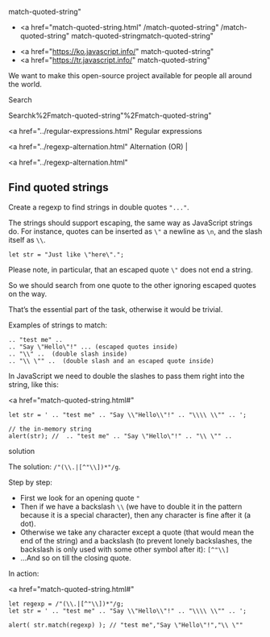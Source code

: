 match-quoted-string"

-   <a href="match-quoted-string.html"
    /match-quoted-string"
    /match-quoted-string"
    match-quoted-stringmatch-quoted-string"

<!-- -->

-   <a href="https://ko.javascript.info/"
    match-quoted-string"
-   <a href="https://tr.javascript.info/"
    match-quoted-string"

We want to make this open-source project available for people all around the world.

Search

Searchk%2Fmatch-quoted-string"%2Fmatch-quoted-string" </a>

<a href="../regular-expressions.html" Regular expressions</span></a>

<a href="../regexp-alternation.html" Alternation (OR) |</span></a>

<a href="../regexp-alternation.html"

## Find quoted strings

Create a regexp to find strings in double quotes `"..."`.

The strings should support escaping, the same way as JavaScript strings do. For instance, quotes can be inserted as `\"` a newline as `\n`, and the slash itself as `\\`.

    let str = "Just like \"here\".";

Please note, in particular, that an escaped quote `\"` does not end a string.

So we should search from one quote to the other ignoring escaped quotes on the way.

That’s the essential part of the task, otherwise it would be trivial.

Examples of strings to match:

    .. "test me" ..
    .. "Say \"Hello\"!" ... (escaped quotes inside)
    .. "\\" ..  (double slash inside)
    .. "\\ \"" ..  (double slash and an escaped quote inside)

In JavaScript we need to double the slashes to pass them right into the string, like this:

<a href="match-quoted-string.html#"
<a href="match-quoted-string.html#" class="toolbar__button toolbar__button_edit" title="open in sandbox"></a>

    let str = ' .. "test me" .. "Say \\"Hello\\"!" .. "\\\\ \\"" .. ';

    // the in-memory string
    alert(str); //  .. "test me" .. "Say \"Hello\"!" .. "\\ \"" ..

solution

The solution: `/"(\\.|[^"\\])*"/g`.

Step by step:

-   First we look for an opening quote `"`
-   Then if we have a backslash `\\` (we have to double it in the pattern because it is a special character), then any character is fine after it (a dot).
-   Otherwise we take any character except a quote (that would mean the end of the string) and a backslash (to prevent lonely backslashes, the backslash is only used with some other symbol after it): `[^"\\]`
-   …And so on till the closing quote.

In action:

<a href="match-quoted-string.html#"
<a href="match-quoted-string.html#" class="toolbar__button toolbar__button_edit" title="open in sandbox"></a>

    let regexp = /"(\\.|[^"\\])*"/g;
    let str = ' .. "test me" .. "Say \\"Hello\\"!" .. "\\\\ \\"" .. ';

    alert( str.match(regexp) ); // "test me","Say \"Hello\"!","\\ \""
